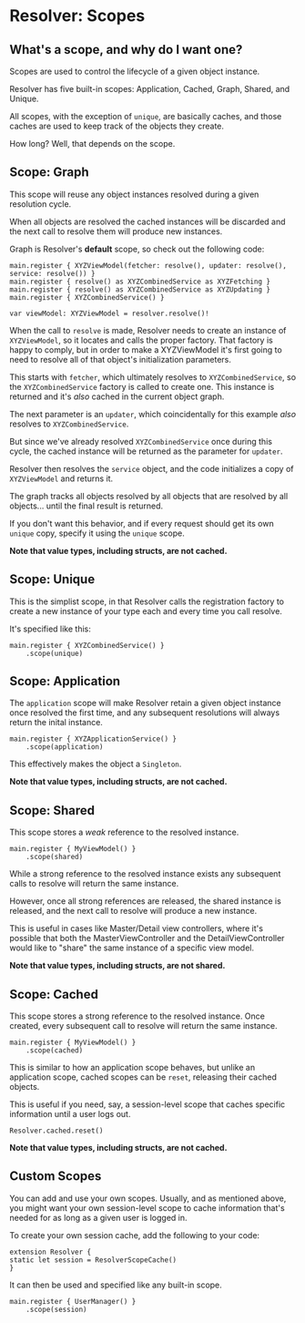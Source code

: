 #  Resolver: Scopes

## What's a scope, and why do I want one?

Scopes are used to control the lifecycle of a given object instance.

Resolver has five built-in scopes: Application, Cached, Graph, Shared, and Unique.

All scopes, with the exception of `unique`, are basically caches, and those caches are used to keep track of the objects they create.

How long? Well, that depends on the scope.

## Scope: Graph

This scope will reuse any object instances resolved during a given resolution cycle.

When all objects are resolved the cached instances will be discarded and the next call to resolve them will produce new instances.

Graph is Resolver's **default** scope, so check out the following code:

```
main.register { XYZViewModel(fetcher: resolve(), updater: resolve(), service: resolve()) }
main.register { resolve() as XYZCombinedService as XYZFetching }
main.register { resolve() as XYZCombinedService as XYZUpdating }
main.register { XYZCombinedService() }

var viewModel: XYZViewModel = resolver.resolve()!
```

When the call to `resolve` is made, Resolver needs to create an instance of `XYZViewModel`, so it locates and calls the proper factory. That factory is happy to comply, but in order to make a XYZViewModel it's first going to need to resolve all of that object's initialization parameters.

This starts with `fetcher`, which ultimately resolves to `XYZCombinedService`, so the `XYZCombinedService` factory is called to create one. This instance is returned and it's *also* cached in the current object graph.

The next parameter is an `updater`, which coincidentally for this example *also* resolves to `XYZCombinedService`.

But since we've already resolved `XYZCombinedService` once during this cycle, the cached instance will be returned as the parameter for `updater`.

Resolver then resolves the `service` object, and the code initializes a copy of `XYZViewModel` and returns it.

The graph tracks all objects resolved by all objects that are resolved by all objects... until the final result is returned.

If you don't want this behavior, and if every request should get its own `unique` copy, specify it using the `unique` scope.

**Note that value types, including structs, are not cached.**

## Scope: Unique

This is the simplist scope, in that Resolver calls the registration factory to create a new instance of your type each and every time you call resolve.

It's specified like this:

```
main.register { XYZCombinedService() }
    .scope(unique)
```

## Scope: Application

The `application` scope will make Resolver retain a given object instance once resolved the first time, and any subsequent resolutions will always return the inital instance.

```
main.register { XYZApplicationService() }
    .scope(application)
```

This effectively makes the object a `Singleton`.

**Note that value types, including structs, are not cached.**

## Scope: Shared

This scope stores a *weak* reference to the resolved instance.

```
main.register { MyViewModel() }
    .scope(shared)
```

While a strong reference to the resolved instance exists any subsequent calls to resolve will return the same instance.

However, once all strong references are released, the shared instance is released, and the next call to resolve will produce a new instance.

This is useful in cases like Master/Detail view controllers, where it's possible that both the MasterViewController and the DetailViewController would like to "share" the same instance of a specific view model.

**Note that value types, including structs, are not shared.**

## Scope: Cached

This scope stores a strong reference to the resolved instance. Once created, every subsequent call to resolve will return the same instance.

```
main.register { MyViewModel() }
    .scope(cached)
```

This is similar to how an application scope behaves, but unlike an application scope, cached scopes can be `reset`, releasing their cached objects.

This is useful if you need, say, a session-level scope that caches specific information until a user logs out.

```
Resolver.cached.reset()
```

**Note that value types, including structs, are not cached.**

## Custom Scopes

You can add and use your own scopes. Usually, and as mentioned above, you might want your own session-level scope to cache information that's needed for as long as a given user is logged in.

To create your own session cache, add the following to your code:

```
extension Resolver {
static let session = ResolverScopeCache()
}
```
It can then be used and specified like any built-in scope.

```
main.register { UserManager() }
    .scope(session)
```


